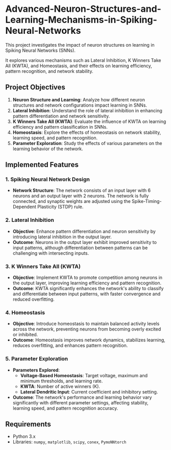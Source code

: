 # Advanced-Neuron-Structures-and-Learning-Mechanisms-in-Spiking-Neural-Networks
This project investigates the impact of neuron structures on learning in Spiking Neural Networks (SNNs).

It explores various mechanisms such as Lateral Inhibition, K Winners Take All (KWTA), and Homeostasis, and their effects on learning efficiency, pattern recognition, and network stability.

## Project Objectives
1. **Neuron Structure and Learning**: Analyze how different neuron structures and network configurations impact learning in SNNs.
2. **Lateral Inhibition**: Understand the role of lateral inhibition in enhancing pattern differentiation and network sensitivity.
3. **K Winners Take All (KWTA)**: Evaluate the influence of KWTA on learning efficiency and pattern classification in SNNs.
4. **Homeostasis**: Explore the effects of homeostasis on network stability, learning speed, and pattern recognition.
5. **Parameter Exploration**: Study the effects of various parameters on the learning behavior of the network.

## Implemented Features
### 1. Spiking Neural Network Design
- **Network Structure**: The network consists of an input layer with 6 neurons and an output layer with 2 neurons. The network is fully connected, and synaptic weights are adjusted using the Spike-Timing-Dependent Plasticity (STDP) rule.

### 2. Lateral Inhibition
- **Objective**: Enhance pattern differentiation and neuron sensitivity by introducing lateral inhibition in the output layer.
- **Outcome**: Neurons in the output layer exhibit improved sensitivity to input patterns, although differentiation between patterns can be challenging with intersecting inputs.

### 3. K Winners Take All (KWTA)
- **Objective**: Implement KWTA to promote competition among neurons in the output layer, improving learning efficiency and pattern recognition.
- **Outcome**: KWTA significantly enhances the network's ability to classify and differentiate between input patterns, with faster convergence and reduced overfitting.

### 4. Homeostasis
- **Objective**: Introduce homeostasis to maintain balanced activity levels across the network, preventing neurons from becoming overly excited or inhibited.
- **Outcome**: Homeostasis improves network dynamics, stabilizes learning, reduces overfitting, and enhances pattern recognition.

### 5. Parameter Exploration
- **Parameters Explored**:
  - **Voltage-Based Homeostasis**: Target voltage, maximum and minimum thresholds, and learning rate.
  - **KWTA**: Number of active winners (K).
  - **Lateral Dendritic Input**: Current coefficient and inhibitory setting.
- **Outcome**: The network's performance and learning behavior vary significantly with different parameter settings, affecting stability, learning speed, and pattern recognition accuracy.

## Requirements
- Python 3.x
- Libraries: `numpy`, `matplotlib`, `scipy`, `conex`, `PymoNNtorch`

